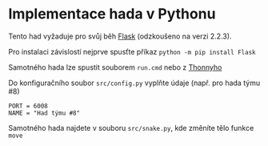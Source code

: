 # Implementace hada v Pythonu

Tento had vyžaduje pro svůj běh [Flask](https://flask.palletsprojects.com/) (odzkoušeno na verzi 2.2.3).

Pro instalaci závislostí nejprve spusťte příkaz `python -m pip install Flask`

Samotného hada lze spustit souborem `run.cmd` nebo z [Thonnyho](https://thonny.org/)

Do konfiguračního soubor `src/config.py` vyplňte údaje (např. pro hada týmu #8)
```
PORT = 6008
NAME = "Had týmu #8"
```

Samotného hada najdete v souboru `src/snake.py`, kde změníte tělo funkce `move`
